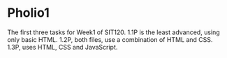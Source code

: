 # Pholio1
The first three tasks for Week1 of SIT120.
1.1P is the least advanced, using only basic HTML.
1.2P, both files, use a combination of HTML and CSS.
1.3P, uses HTML, CSS and JavaScript.
